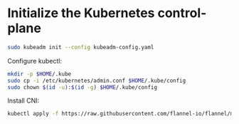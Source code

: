 # Initialize the Kubernetes control-plane

```bash
sudo kubeadm init --config kubeadm-config.yaml
```

Configure kubectl:

```bash
mkdir -p $HOME/.kube
sudo cp -i /etc/kubernetes/admin.conf $HOME/.kube/config
sudo chown $(id -u):$(id -g) $HOME/.kube/config
```

Install CNI:

```bash
kubectl apply -f https://raw.githubusercontent.com/flannel-io/flannel/master/Documentation/kube-flannel.yml
```